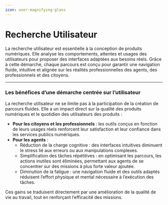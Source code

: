 ```yaml
---
icon: user-magnifying-glass
---
```


# Recherche Utilisateur

La recherche utilisateur est essentielle à la conception de produits numériques. Elle analyse les comportements, attentes et usages des utilisateurs pour proposer des interfaces adaptées aux besoins réels. Grâce à cette démarche, chaque parcours est conçu pour garantir une navigation fluide, intuitive et alignée sur les réalités professionnelles des agents, des professionnels et des citoyens.

***

### Les bénéfices d’une démarche centrée sur l’utilisateur

La recherche utilisateur ne se limite pas à la participation de la création de parcours fluides. Elle a un impact direct sur la qualité des produits numériques et le quotidien des utilisateurs des produits :

* **Pour les citoyens et les professionnels** : les outils conçus en fonction de leurs usages réels renforcent leur satisfaction et leur confiance dans les services publics numériques.
* **Pour les agents** :
  * Réduction de la charge cognitive : des interfaces intuitives diminuent le stress lié aux erreurs ou aux manipulations complexes.
  * Simplification des tâches répétitives : en optimisant les parcours, les actions inutiles sont éliminées, permettant aux agents de se concentrer sur des missions à plus forte valeur ajoutée.
  * Diminution de la fatigue : une navigation fluide et des outils adaptés réduisent l’effort physique et mental nécessaire à l’exécution des tâches.

Ces gains se traduisent directement par une amélioration de la qualité de vie au travail, tout en renforçant l’efficacité des missions.
